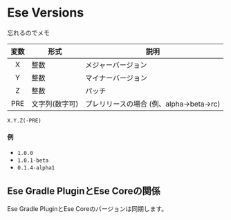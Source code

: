 # Ese Versions
忘れるのでメモ


|  変数   | 形式       | 説明                          |
|:-----:|----------|-----------------------------|
|   X   | 整数       | メジャーバージョン                   |
|   Y   | 整数       | マイナーバージョン                   |
|   Z   | 整数       | パッチ                         |
|  PRE  | 文字列(数字可) | プレリリースの場合 (例、alpha→beta→rc) |
`X.Y.Z(-PRE)`
#### 例
- `1.0.0`
- `1.0.1-beta`
- `0.1.4-alpha1`

## Ese Gradle PluginとEse Coreの関係
Ese Gradle PluginとEse Coreのバージョンは同期します。